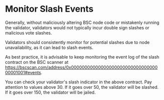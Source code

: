 # Monitor Slash Events

Generally, without maliciously altering BSC node code or mistakenly running the validator, validators would not typically incur double sign slashes or malicious vote slashes.

Validators should consistently monitor for potential slashes due to node unavailability, as it can lead to slash events.

As best practice, it is advisable to  keep monitoring the event log of the slash contract on the BSC scanner at 
<https://bscscan.com/address/0x0000000000000000000000000000000000001001#events>.

You can check your validator's slash indicator in the above contract. Pay attention to values above 30. If it goes over 50, the validator will be slashed. If it goes over 150, the validator will be jailed.

